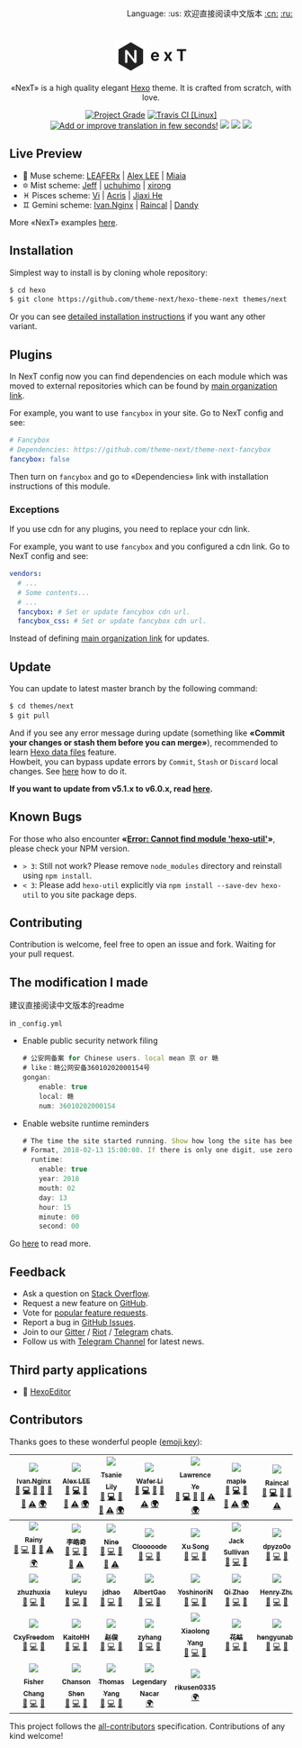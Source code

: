 <div align="right">Language: :us:
欢迎直接阅读中文版本 <a title="Chinese" href="docs/zh-CN/README.md">:cn:</a>
<a title="Russian" href="docs/ru/README.md">:ru:</a></div>


# <div align="center"><a title="Go to homepage" href="https://theme-next.org"><img align="center" width="56" height="56" src="https://raw.githubusercontent.com/theme-next/hexo-theme-next/master/source/images/logo.svg?sanitize=true"></a> e x T</div>

<p align="center">«NexT» is a high quality elegant <a href="http://hexo.io">Hexo</a> theme. It is crafted from scratch, with love.</p>

<p align="center">
  <a href="https://www.codacy.com/app/theme-next/hexo-theme-next?utm_source=github.com&amp;utm_medium=referral&amp;utm_content=theme-next/hexo-theme-next&amp;utm_campaign=Badge_Grade"><img src="https://api.codacy.com/project/badge/Grade/72f7fe7609c2438a92069f448e5a341a" title="Project Grade"></a>
  <a href="https://travis-ci.org/theme-next/hexo-theme-next?branch=master"><img src="https://travis-ci.org/theme-next/hexo-theme-next.svg?branch=master" title="Travis CI [Linux]"></a>
  <a href="https://crwd.in/theme-next"><img src="https://d322cqt584bo4o.cloudfront.net/theme-next/localized.svg" title="Add or improve translation in few seconds!"></a>
  <a href="https://github.com/theme-next/hexo-theme-next/releases"><img src="https://badge.fury.io/gh/theme-next%2Fhexo-theme-next.svg"></a>
  <a href="http://hexo.io"><img src="https://img.shields.io/badge/hexo-%3E%3D%203.5.0-blue.svg"></a>
  <a href="https://github.com/theme-next/hexo-theme-next/blob/master/LICENSE.md"><img src="https://img.shields.io/badge/license-%20AGPL-blue.svg"></a>
</p>

## Live Preview

* :heart_decoration: Muse scheme: [LEAFERx](https://leaferx.online) | [Alex LEE](http://saili.science) | [Miaia](https://11.tt)
* :six_pointed_star: Mist scheme: [Jeff](https://blog.zzbd.org) | [uchuhimo](http://uchuhimo.me) | [xirong](http://www.ixirong.com)
* :pisces: Pisces scheme: [Vi](http://notes.iissnan.com) | [Acris](https://acris.me) | [Jiaxi He](http://jiaxi.io)
* :gemini: Gemini scheme: [Ivan.Nginx](https://almostover.ru) | [Raincal](https://raincal.com) | [Dandy](https://dandyxu.me)

More «NexT» examples [here](https://github.com/iissnan/hexo-theme-next/issues/119).

## Installation

Simplest way to install is by cloning whole repository:

   ```sh
   $ cd hexo
   $ git clone https://github.com/theme-next/hexo-theme-next themes/next
   ```

Or you can see [detailed installation instructions][docs-installation-url] if you want any other variant.

## Plugins

In NexT config now you can find dependencies on each module which was moved to external repositories which can be found by [main organization link](https://github.com/theme-next).

For example, you want to use `fancybox` in your site. Go to NexT config and see:

```yml
# Fancybox
# Dependencies: https://github.com/theme-next/theme-next-fancybox
fancybox: false
```

Then turn on `fancybox` and go to «Dependencies» link with installation instructions of this module.

### Exceptions

If you use cdn for any plugins, you need to replace your cdn link.

For example, you want to use `fancybox` and you configured a cdn link. Go to NexT config and see:

```yml
vendors:
  # ...
  # Some contents...
  # ...
  fancybox: # Set or update fancybox cdn url.
  fancybox_css: # Set or update fancybox cdn url.
```

Instead of defining [main organization link](https://github.com/theme-next) for updates.

## Update

You can update to latest master branch by the following command:

```sh
$ cd themes/next
$ git pull
```

And if you see any error message during update (something like **«Commit your changes or stash them before you can merge»**), recommended to learn [Hexo data files][docs-data-files-url] feature.\
Howbeit, you can bypass update errors by `Commit`, `Stash` or `Discard` local changes. See [here](https://stackoverflow.com/a/15745424/5861495) how to do it.

**If you want to update from v5.1.x to v6.0.x, read [here][docs-update-5-1-x-url].**

## Known Bugs

For those who also encounter **«[Error: Cannot find module 'hexo-util'](https://github.com/iissnan/hexo-theme-next/issues/1490)»**, please check your NPM version.

* `> 3`: Still not work? Please remove `node_modules` directory and reinstall using `npm install`.
* `< 3`: Please add `hexo-util` explicitly via `npm install --save-dev hexo-util` to you site package deps.

## Contributing

Contribution is welcome, feel free to open an issue and fork. Waiting for your pull request.

## The modification I made

建议直接阅读中文版本的readme

in `_config.yml`

- Enable public security network filing
    ```javascript
    # 公安网备案 for Chinese users. local mean 京 or 赣  
    # like：赣公网安备36010202000154号
    gongan:
        enable: true
        local: 赣
        num: 36010202000154
    ```

- Enable website runtime reminders

  ```javascript
  # The time the site started running. Show how long the site has been running.
  # Format, 2018-02-13 15:00:00. If there is only one digit, use zero to complete.
    runtime:
      enable: true
      year: 2018
      mouth: 02
      day: 13
      hour: 15
      minute: 00
      second: 00
  ```

Go [here](https://en.xian6ge.cn/posts/5b8c41e7/) to read more.

## Feedback

* Ask a question on [Stack Overflow][stack-url].
* Request a new feature on [GitHub][contributing-url].
* Vote for [popular feature requests][feat-req-vote-url].
* Report a bug in [GitHub Issues][issues-url].
* Join to our [Gitter][gitter-url] / [Riot][riot-url] / [Telegram][t-chat-url] chats.
* Follow us with [Telegram Channel][t-news-url] for latest news.

## Third party applications

* :triangular_flag_on_post: <a title="Hexo Markdown Editor" href="https://github.com/zhuzhuyule/HexoEditor" target="_blank">HexoEditor</a>

[browser-image]: https://img.shields.io/badge/browser-%20chrome%20%7C%20firefox%20%7C%20opera%20%7C%20safari%20%7C%20ie%20%3E%3D%209-lightgrey.svg
[browser-url]: https://www.browserstack.com

[stack-url]: https://stackoverflow.com/questions/tagged/theme-next
[contributing-url]: https://github.com/theme-next/hexo-theme-next/blob/master/.github/CONTRIBUTING.md
[feat-req-vote-url]: https://github.com/theme-next/hexo-theme-next/issues?q=is%3Aopen+is%3Aissue+label%3Afeature-request+sort%3Areactions-%2B1-desc
[issues-url]: https://github.com/theme-next/hexo-theme-next/issues

[gitter-url]: https://gitter.im/theme-next
[riot-url]: https://riot.im/app/#/room/#NexT:matrix.org
[t-chat-url]: https://t.me/theme_next
[t-news-url]: https://t.me/theme_next_news

<!--[rel-image]: https://img.shields.io/github/release/theme-next/hexo-theme-next.svg-->
<!--[rel-image]: https://badge.fury.io/gh/theme-next%2Fhexo-theme-next.svg-->
<!--[mnt-image]: https://img.shields.io/maintenance/yes/2018.svg-->

[download-latest-url]: https://github.com/theme-next/hexo-theme-next/archive/master.zip
[releases-latest-url]: https://github.com/theme-next/hexo-theme-next/releases/latest
<!--[releases-url]: https://github.com/theme-next/hexo-theme-next/releases-->
[tags-url]: https://github.com/theme-next/hexo-theme-next/tags
[commits-url]: https://github.com/theme-next/hexo-theme-next/commits/master

[docs-installation-url]: https://github.com/theme-next/hexo-theme-next/blob/master/docs/INSTALLATION.md
[docs-data-files-url]: https://github.com/theme-next/hexo-theme-next/blob/master/docs/DATA-FILES.md
[docs-update-5-1-x-url]: https://github.com/theme-next/hexo-theme-next/blob/master/docs/UPDATE-FROM-5.1.X.md

## Contributors

Thanks goes to these wonderful people ([emoji key](https://github.com/kentcdodds/all-contributors#emoji-key)):

<!-- ALL-CONTRIBUTORS-LIST:START - Do not remove or modify this section -->
<!-- prettier-ignore -->
| [<img src="https://avatars2.githubusercontent.com/u/16944225?v=4" width="100px;"/><br /><sub><b>Ivan.Nginx</b></sub>](https://almostover.ru)<br />[🐛](https://github.com/theme-next/hexo-theme-next/issues?q=author%3Aivan-nginx "Bug reports") [💻](https://github.com/theme-next/hexo-theme-next/commits?author=ivan-nginx "Code") [📖](https://github.com/theme-next/hexo-theme-next/commits?author=ivan-nginx "Documentation") [🤔](#ideas-ivan-nginx "Ideas, Planning, & Feedback") [📝](#blog-ivan-nginx "Blogposts") [👀](#review-ivan-nginx "Reviewed Pull Requests") [⚠️](https://github.com/theme-next/hexo-theme-next/commits?author=ivan-nginx "Tests") [🌍](#translation-ivan-nginx "Translation") | [<img src="https://avatars3.githubusercontent.com/u/8521181?v=4" width="100px;"/><br /><sub><b>Alex LEE</b></sub>](http://saili.science)<br />[🐛](https://github.com/theme-next/hexo-theme-next/issues?q=author%3Asli1989 "Bug reports") [💻](https://github.com/theme-next/hexo-theme-next/commits?author=sli1989 "Code") [📖](https://github.com/theme-next/hexo-theme-next/commits?author=sli1989 "Documentation") [👀](#review-sli1989 "Reviewed Pull Requests") [⚠️](https://github.com/theme-next/hexo-theme-next/commits?author=sli1989 "Tests") [🌍](#translation-sli1989 "Translation") | [<img src="https://avatars1.githubusercontent.com/u/980449?v=4" width="100px;"/><br /><sub><b>Tsanie Lily</b></sub>](https://tsanie.us)<br />[🐛](https://github.com/theme-next/hexo-theme-next/issues?q=author%3Atsanie "Bug reports") [💻](https://github.com/theme-next/hexo-theme-next/commits?author=tsanie "Code") [📖](https://github.com/theme-next/hexo-theme-next/commits?author=tsanie "Documentation") [👀](#review-tsanie "Reviewed Pull Requests") [⚠️](https://github.com/theme-next/hexo-theme-next/commits?author=tsanie "Tests") [🌍](#translation-tsanie "Translation") | [<img src="https://avatars1.githubusercontent.com/u/12459199?v=4" width="100px;"/><br /><sub><b>Wafer Li</b></sub>](https://wafer.li)<br />[🐛](https://github.com/theme-next/hexo-theme-next/issues?q=author%3Awafer-li "Bug reports") [💻](https://github.com/theme-next/hexo-theme-next/commits?author=wafer-li "Code") [📖](https://github.com/theme-next/hexo-theme-next/commits?author=wafer-li "Documentation") [👀](#review-wafer-li "Reviewed Pull Requests") [⚠️](https://github.com/theme-next/hexo-theme-next/commits?author=wafer-li "Tests") [🌍](#translation-wafer-li "Translation") | [<img src="https://avatars2.githubusercontent.com/u/20595509?v=4" width="100px;"/><br /><sub><b>Lawrence Ye</b></sub>](https://leaferx.online)<br />[🐛](https://github.com/theme-next/hexo-theme-next/issues?q=author%3ALEAFERx "Bug reports") [💻](https://github.com/theme-next/hexo-theme-next/commits?author=LEAFERx "Code") [📖](https://github.com/theme-next/hexo-theme-next/commits?author=LEAFERx "Documentation") [👀](#review-LEAFERx "Reviewed Pull Requests") [⚠️](https://github.com/theme-next/hexo-theme-next/commits?author=LEAFERx "Tests") [🌍](#translation-LEAFERx "Translation") | [<img src="https://avatars1.githubusercontent.com/u/9370547?v=4" width="100px;"/><br /><sub><b>maple</b></sub>](https://blog.maple3142.net/)<br />[🐛](https://github.com/theme-next/hexo-theme-next/issues?q=author%3Amaple3142 "Bug reports") [💻](https://github.com/theme-next/hexo-theme-next/commits?author=maple3142 "Code") [📖](https://github.com/theme-next/hexo-theme-next/commits?author=maple3142 "Documentation") [👀](#review-maple3142 "Reviewed Pull Requests") [⚠️](https://github.com/theme-next/hexo-theme-next/commits?author=maple3142 "Tests") [🌍](#translation-maple3142 "Translation") | [<img src="https://avatars1.githubusercontent.com/u/6279478?v=4" width="100px;"/><br /><sub><b>Raincal</b></sub>](https://raincal.com)<br />[🐛](https://github.com/theme-next/hexo-theme-next/issues?q=author%3ARaincal "Bug reports") [💻](https://github.com/theme-next/hexo-theme-next/commits?author=Raincal "Code") [📖](https://github.com/theme-next/hexo-theme-next/commits?author=Raincal "Documentation") [👀](#review-Raincal "Reviewed Pull Requests") [⚠️](https://github.com/theme-next/hexo-theme-next/commits?author=Raincal "Tests") |
| :---: | :---: | :---: | :---: | :---: | :---: | :---: |
| [<img src="https://avatars1.githubusercontent.com/u/7333266?v=4" width="100px;"/><br /><sub><b>Rainy</b></sub>](https://rainylog.com)<br />[🐛](https://github.com/theme-next/hexo-theme-next/issues?q=author%3Ageekrainy "Bug reports") [💻](https://github.com/theme-next/hexo-theme-next/commits?author=geekrainy "Code") [📖](https://github.com/theme-next/hexo-theme-next/commits?author=geekrainy "Documentation") [👀](#review-geekrainy "Reviewed Pull Requests") [⚠️](https://github.com/theme-next/hexo-theme-next/commits?author=geekrainy "Tests") [🌍](#translation-geekrainy "Translation") | [<img src="https://avatars0.githubusercontent.com/u/34574198?v=4" width="100px;"/><br /><sub><b>李皓奇</b></sub>](https://liolok.github.io/)<br />[🐛](https://github.com/theme-next/hexo-theme-next/issues?q=author%3Aliolok "Bug reports") [💻](https://github.com/theme-next/hexo-theme-next/commits?author=liolok "Code") [📖](https://github.com/theme-next/hexo-theme-next/commits?author=liolok "Documentation") [👀](#review-liolok "Reviewed Pull Requests") [⚠️](https://github.com/theme-next/hexo-theme-next/commits?author=liolok "Tests") | [<img src="https://avatars2.githubusercontent.com/u/10877162?v=4" width="100px;"/><br /><sub><b>Nine</b></sub>](http://ioliu.cn)<br />[🐛](https://github.com/theme-next/hexo-theme-next/issues?q=author%3AxCss "Bug reports") [💻](https://github.com/theme-next/hexo-theme-next/commits?author=xCss "Code") [📖](https://github.com/theme-next/hexo-theme-next/commits?author=xCss "Documentation") [👀](#review-xCss "Reviewed Pull Requests") [⚠️](https://github.com/theme-next/hexo-theme-next/commits?author=xCss "Tests") | [<img src="https://avatars0.githubusercontent.com/u/12930377?v=4" width="100px;"/><br /><sub><b>Clooooode</b></sub>](https://github.com/jackey8616)<br />[🐛](https://github.com/theme-next/hexo-theme-next/issues?q=author%3Ajackey8616 "Bug reports") [💻](https://github.com/theme-next/hexo-theme-next/commits?author=jackey8616 "Code") [📖](https://github.com/theme-next/hexo-theme-next/commits?author=jackey8616 "Documentation") | [<img src="https://avatars3.githubusercontent.com/u/13825126?v=4" width="100px;"/><br /><sub><b>Xu Song</b></sub>](https://github.com/xu-song)<br />[🐛](https://github.com/theme-next/hexo-theme-next/issues?q=author%3Axu-song "Bug reports") [💻](https://github.com/theme-next/hexo-theme-next/commits?author=xu-song "Code") [📖](https://github.com/theme-next/hexo-theme-next/commits?author=xu-song "Documentation") | [<img src="https://avatars3.githubusercontent.com/u/10931391?v=4" width="100px;"/><br /><sub><b>Jack Sullivan</b></sub>](https://github.com/HuntedCodes)<br />[🐛](https://github.com/theme-next/hexo-theme-next/issues?q=author%3AHuntedCodes "Bug reports") [💻](https://github.com/theme-next/hexo-theme-next/commits?author=HuntedCodes "Code") [📖](https://github.com/theme-next/hexo-theme-next/commits?author=HuntedCodes "Documentation") | [<img src="https://avatars1.githubusercontent.com/u/24768249?v=4" width="100px;"/><br /><sub><b>dpyzo0o</b></sub>](https://github.com/dpyzo0o)<br />[🐛](https://github.com/theme-next/hexo-theme-next/issues?q=author%3Adpyzo0o "Bug reports") [💻](https://github.com/theme-next/hexo-theme-next/commits?author=dpyzo0o "Code") [📖](https://github.com/theme-next/hexo-theme-next/commits?author=dpyzo0o "Documentation") |
| [<img src="https://avatars1.githubusercontent.com/u/11242146?v=4" width="100px;"/><br /><sub><b>zhuzhuxia</b></sub>](http://zhuzhuyule.com)<br />[🐛](https://github.com/theme-next/hexo-theme-next/issues?q=author%3Azhuzhuyule "Bug reports") [💻](https://github.com/theme-next/hexo-theme-next/commits?author=zhuzhuyule "Code") [📖](https://github.com/theme-next/hexo-theme-next/commits?author=zhuzhuyule "Documentation") | [<img src="https://avatars0.githubusercontent.com/u/25771340?v=4" width="100px;"/><br /><sub><b>kuleyu</b></sub>](https://kuleyu-hugo.netlify.com/)<br />[🐛](https://github.com/theme-next/hexo-theme-next/issues?q=author%3Akuleyu "Bug reports") [💻](https://github.com/theme-next/hexo-theme-next/commits?author=kuleyu "Code") [📖](https://github.com/theme-next/hexo-theme-next/commits?author=kuleyu "Documentation") | [<img src="https://avatars2.githubusercontent.com/u/16662357?v=4" width="100px;"/><br /><sub><b>jdhao</b></sub>](http://jdhao.github.io)<br />[🐛](https://github.com/theme-next/hexo-theme-next/issues?q=author%3Ajdhao "Bug reports") [💻](https://github.com/theme-next/hexo-theme-next/commits?author=jdhao "Code") [📖](https://github.com/theme-next/hexo-theme-next/commits?author=jdhao "Documentation") | [<img src="https://avatars1.githubusercontent.com/u/18282328?v=4" width="100px;"/><br /><sub><b>AlbertGao</b></sub>](http://www.albertgao.xyz)<br />[🐛](https://github.com/theme-next/hexo-theme-next/issues?q=author%3AAlbert-Gao "Bug reports") [💻](https://github.com/theme-next/hexo-theme-next/commits?author=Albert-Gao "Code") [📖](https://github.com/theme-next/hexo-theme-next/commits?author=Albert-Gao "Documentation") | [<img src="https://avatars0.githubusercontent.com/u/11273093?v=4" width="100px;"/><br /><sub><b>YoshinoriN</b></sub>](https://yoshinorin.net/)<br />[🐛](https://github.com/theme-next/hexo-theme-next/issues?q=author%3AYoshinoriN "Bug reports") [💻](https://github.com/theme-next/hexo-theme-next/commits?author=YoshinoriN "Code") [📖](https://github.com/theme-next/hexo-theme-next/commits?author=YoshinoriN "Documentation") | [<img src="https://avatars3.githubusercontent.com/u/25344334?v=4" width="100px;"/><br /><sub><b>Qi Zhao</b></sub>](https://zhaoqi99.github.io/)<br />[🐛](https://github.com/theme-next/hexo-theme-next/issues?q=author%3AZhaoQi99 "Bug reports") [💻](https://github.com/theme-next/hexo-theme-next/commits?author=ZhaoQi99 "Code") [📖](https://github.com/theme-next/hexo-theme-next/commits?author=ZhaoQi99 "Documentation") | [<img src="https://avatars2.githubusercontent.com/u/6239652?v=4" width="100px;"/><br /><sub><b>Henry Zhu</b></sub>](https://changchen.me/)<br />[🐛](https://github.com/theme-next/hexo-theme-next/issues?q=author%3Adaya0576 "Bug reports") [💻](https://github.com/theme-next/hexo-theme-next/commits?author=daya0576 "Code") [📖](https://github.com/theme-next/hexo-theme-next/commits?author=daya0576 "Documentation") |
| [<img src="https://avatars1.githubusercontent.com/u/8132652?v=4" width="100px;"/><br /><sub><b>CxyFreedom</b></sub>](https://github.com/cxyfreedom)<br />[🐛](https://github.com/theme-next/hexo-theme-next/issues?q=author%3Acxyfreedom "Bug reports") [💻](https://github.com/theme-next/hexo-theme-next/commits?author=cxyfreedom "Code") [📖](https://github.com/theme-next/hexo-theme-next/commits?author=cxyfreedom "Documentation") | [<img src="https://avatars1.githubusercontent.com/u/13927774?v=4" width="100px;"/><br /><sub><b>KaitoHH</b></sub>](https://kaitohh.com/)<br />[🐛](https://github.com/theme-next/hexo-theme-next/issues?q=author%3AKaitoHH "Bug reports") [💻](https://github.com/theme-next/hexo-theme-next/commits?author=KaitoHH "Code") [📖](https://github.com/theme-next/hexo-theme-next/commits?author=KaitoHH "Documentation") | [<img src="https://avatars2.githubusercontent.com/u/35387985?v=4" width="100px;"/><br /><sub><b>赵俊</b></sub>](http://www.zhaojun.im)<br />[🐛](https://github.com/theme-next/hexo-theme-next/issues?q=author%3Azhaojun1998 "Bug reports") [💻](https://github.com/theme-next/hexo-theme-next/commits?author=zhaojun1998 "Code") [📖](https://github.com/theme-next/hexo-theme-next/commits?author=zhaojun1998 "Documentation") | [<img src="https://avatars2.githubusercontent.com/u/13059924?v=4" width="100px;"/><br /><sub><b>zyhang</b></sub>](https://github.com/izyhang)<br />[🐛](https://github.com/theme-next/hexo-theme-next/issues?q=author%3Aizyhang "Bug reports") [💻](https://github.com/theme-next/hexo-theme-next/commits?author=izyhang "Code") [📖](https://github.com/theme-next/hexo-theme-next/commits?author=izyhang "Documentation") | [<img src="https://avatars2.githubusercontent.com/u/18529307?v=4" width="100px;"/><br /><sub><b>Xiaolong Yang</b></sub>](https://xiaolony.github.io)<br />[🐛](https://github.com/theme-next/hexo-theme-next/issues?q=author%3AXiaolonY "Bug reports") [💻](https://github.com/theme-next/hexo-theme-next/commits?author=XiaolonY "Code") [📖](https://github.com/theme-next/hexo-theme-next/commits?author=XiaolonY "Documentation") | [<img src="https://avatars1.githubusercontent.com/u/15226118?v=4" width="100px;"/><br /><sub><b>花蛄</b></sub>](https://github.com/yzca)<br />[🐛](https://github.com/theme-next/hexo-theme-next/issues?q=author%3Ayzca "Bug reports") [💻](https://github.com/theme-next/hexo-theme-next/commits?author=yzca "Code") [📖](https://github.com/theme-next/hexo-theme-next/commits?author=yzca "Documentation") | [<img src="https://avatars2.githubusercontent.com/u/1683936?v=4" width="100px;"/><br /><sub><b>hengyunabc</b></sub>](http://hengyunabc.github.io/)<br />[🐛](https://github.com/theme-next/hexo-theme-next/issues?q=author%3Ahengyunabc "Bug reports") [💻](https://github.com/theme-next/hexo-theme-next/commits?author=hengyunabc "Code") [📖](https://github.com/theme-next/hexo-theme-next/commits?author=hengyunabc "Documentation") |
| [<img src="https://avatars2.githubusercontent.com/u/6104460?v=4" width="100px;"/><br /><sub><b>Fisher Chang</b></sub>](http://bluefisher.github.io)<br />[🐛](https://github.com/theme-next/hexo-theme-next/issues?q=author%3ABlueFisher "Bug reports") [💻](https://github.com/theme-next/hexo-theme-next/commits?author=BlueFisher "Code") [📖](https://github.com/theme-next/hexo-theme-next/commits?author=BlueFisher "Documentation") | [<img src="https://avatars2.githubusercontent.com/u/4521477?v=4" width="100px;"/><br /><sub><b>Chanson Shen</b></sub>](http://chansonshen.com/)<br />[🐛](https://github.com/theme-next/hexo-theme-next/issues?q=author%3Ashenchsh "Bug reports") [💻](https://github.com/theme-next/hexo-theme-next/commits?author=shenchsh "Code") [📖](https://github.com/theme-next/hexo-theme-next/commits?author=shenchsh "Documentation") | [<img src="https://avatars2.githubusercontent.com/u/842383?v=4" width="100px;"/><br /><sub><b>Thomas Yang</b></sub>](http://ywjno.com)<br />[🐛](https://github.com/theme-next/hexo-theme-next/issues?q=author%3Aywjno "Bug reports") [💻](https://github.com/theme-next/hexo-theme-next/commits?author=ywjno "Code") [📖](https://github.com/theme-next/hexo-theme-next/commits?author=ywjno "Documentation") | [<img src="https://avatars3.githubusercontent.com/u/8149261?v=4" width="100px;"/><br /><sub><b>Legendary Nacar</b></sub>](http://legendarynacar.github.io)<br />[🌍](#translation-legendarynacar "Translation") | [<img src="https://avatars0.githubusercontent.com/u/19174234?v=4" width="100px;"/><br /><sub><b>rikusen0335</b></sub>](https://github.com/Rikusen0335)<br />[🌍](#translation-Rikusen0335 "Translation") |
<!-- ALL-CONTRIBUTORS-LIST:END -->

This project follows the [all-contributors](https://github.com/kentcdodds/all-contributors) specification. Contributions of any kind welcome!